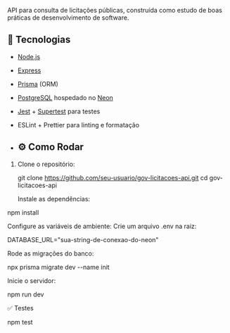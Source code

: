 API para consulta de licitações públicas, construída como estudo de boas práticas de desenvolvimento de software.

## 🚀 Tecnologias

- [Node.js](https://nodejs.org/)
- [Express](https://expressjs.com/)
- [Prisma](https://www.prisma.io/) (ORM)
- [PostgreSQL](https://www.postgresql.org/) hospedado no [Neon](https://neon.tech/)
- [Jest](https://jestjs.io/) + [Supertest](https://github.com/ladjs/supertest) para testes
- ESLint + Prettier para linting e formatação

- ## ⚙️ Como Rodar

1. Clone o repositório:
 
   git clone https://github.com/seu-usuario/gov-licitacoes-api.git
   cd gov-licitacoes-api

    Instale as dependências:

npm install

Configure as variáveis de ambiente:
Crie um arquivo .env na raiz:

DATABASE_URL="sua-string-de-conexao-do-neon"

Rode as migrações do banco:

npx prisma migrate dev --name init

Inicie o servidor:

  npm run dev

✅ Testes

npm test
